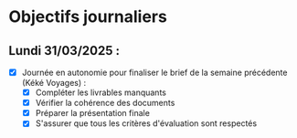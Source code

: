# Objectifs journaliers

## Lundi 31/03/2025 :

- [x] Journée en autonomie pour finaliser le brief de la semaine précédente (Kéké Voyages) :
  - [x] Compléter les livrables manquants
  - [x] Vérifier la cohérence des documents
  - [x] Préparer la présentation finale
  - [x] S'assurer que tous les critères d'évaluation sont respectés
